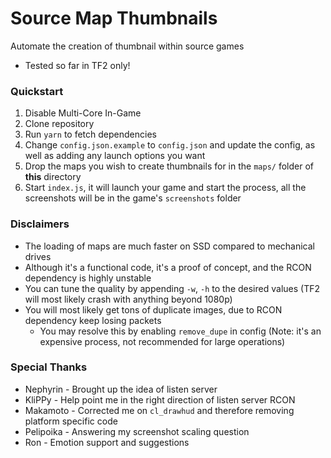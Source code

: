# Source Map Thumbnails

Automate the creation of thumbnail within source games

- Tested so far in TF2 only!

### Quickstart

1. Disable Multi-Core In-Game
2. Clone repository
3. Run `yarn` to fetch dependencies
4. Change `config.json.example` to `config.json` and update the config, as well as adding any launch options you want
5. Drop the maps you wish to create thumbnails for in the `maps/` folder of **this** directory
6. Start `index.js`, it will launch your game and start the process, all the screenshots will be in the game's `screenshots` folder

### Disclaimers

- The loading of maps are much faster on SSD compared to mechanical drives
- Although it's a functional code, it's a proof of concept, and the RCON dependency is highly unstable
- You can tune the quality by appending `-w`, `-h` to the desired values (TF2 will most likely crash with anything beyond 1080p)
- You will most likely get tons of duplicate images, due to RCON dependency keep losing packets
  - You may resolve this by enabling `remove_dupe` in config (Note: it's an expensive process, not recommended for large operations)

### Special Thanks

- Nephyrin - Brought up the idea of listen server
- KliPPy - Help point me in the right direction of listen server RCON
- Makamoto - Corrected me on `cl_drawhud` and therefore removing platform specific code
- Pelipoika - Answering my screenshot scaling question
- Ron - Emotion support and suggestions

